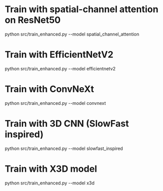 # Train with spatial-channel attention on ResNet50
python src/train_enhanced.py --model spatial_channel_attention

# Train with EfficientNetV2
python src/train_enhanced.py --model efficientnetv2

# Train with ConvNeXt
python src/train_enhanced.py --model convnext

# Train with 3D CNN (SlowFast inspired)
python src/train_enhanced.py --model slowfast_inspired

# Train with X3D model
python src/train_enhanced.py --model x3d